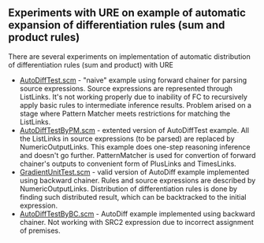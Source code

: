 ## Experiments with URE on example of automatic expansion of differentiation rules (sum and product rules)  

There are several experiments on implementation of automatic distribution of differentiation rules (sum and product) with URE

* [AutoDiffTest.scm](AutoDiffTest.scm)  - "naive" example using forward chainer for parsing source expressions. Source expressions are represented through ListLinks.  It's not working properly due to inability of FC to recursively apply basic rules to intermediate inference results. Problem arised on a stage where Pattern Matcher meets restrictions for matching the ListLinks. 
* [AutoDiffTestByPM.scm](AutoDiffTestByPM.scm)  - extented version of AutoDiffTest example. All the ListLinks in source expressions (to be parsed) are replaced by NumericOutputLinks. This example does one-step reasoning inference and doesn't go further. PatternMatcher is used for convertion of forward chainer's outputs to convenient form of PlusLinks and TimesLinks.
* [GradientUnitTest.scm](GradientUnitTest.scm)  - valid version of AutoDiff example implemented using backward chainer. Rules and source expressions are described by NumericOutputLinks. Distribution of differentiation rules is done by finding such distributed result, which can be backtracked to the initial expression. 
* [AutoDiffTestByBC.scm](AutoDiffTestByBC.scm)  -  AutoDiff example implemented using backward chainer. Not working with SRC2 expression due to incorrect assignment of premises.


